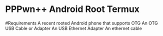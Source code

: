 # PPPwn++ Android Root Termux
#Requirements
A recent rooted Android phone that supports OTG
An OTG USB Cable or Adapter
An USB Ethernet Adapter
An ethernet cable
